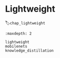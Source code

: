 
# Lightweight
:label:`chap_lightweight`

```toc
:maxdepth: 2

lightweight
mobilenets
knowledge_distillation
```
